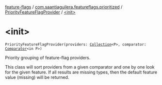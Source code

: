 [feature-flags](../../index.md) / [com.saantiaguilera.featureflags.prioritized](../index.md) / [PriorityFeatureFlagProvider](index.md) / [&lt;init&gt;](./-init-.md)

# &lt;init&gt;

`PriorityFeatureFlagProvider(providers: `[`Collection`](https://kotlinlang.org/api/latest/jvm/stdlib/kotlin.collections/-collection/index.html)`<P>, comparator: `[`Comparator`](https://kotlinlang.org/api/latest/jvm/stdlib/kotlin/-comparator/index.html)`<in P>)`

Priority grouping of feature-flag providers.

This class will sort providers from a given comparator and one by one look for the given feature.
If all results are missing types, then the default feature value (missing) will be returned.

